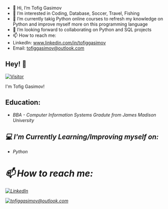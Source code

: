 - 👋 Hi, I’m Tofig Gasimov
- 👀 I’m interested in Coding, Database, Soccer, Travel, Fishing
- 🌱 I’m currently takig Python online courses to refresh my knowledge on Python and improve myself more on this programming language
- 💞️ I’m looking forward to collaborating on Python and SQL projects 
- 📫 How to reach me:
- LinkedIn: www.linkedin.com/in/tofiggasimov
- Email: tofiggasimov@outlook.com


<h2>Hey! 👋 </h2>

[![Visitor](https://visitor-badge.laobi.icu/badge?page_id=GasimovT.GasimovT)](https://github.com/GasimovT)

I'm Tofig Gasimov!

<h2> Education: </h2>

-   <i> BBA - Computer Information Systems Gradute from James Madison University


<h2>💻 I'm Currently Learning/Improving myself on:</h2>

-   <i> Python 


<h1> 📫 How to reach me:</h1>

<a href="https://www.linkedin.com/in/tofiggasimov/">![LinkedIn](https://img.shields.io/badge/LinkedIn-0077B5?style=for-the-badge&logo=linkedin&logoColor=white)</a>

<a href="mailto:tofiggasimov@outlook.com">![tofiggasimov@outlook.com](https://img.shields.io/badge/Outlook-D14836?style=for-the-badge&logo=outlook&logoColor=white)</a>



